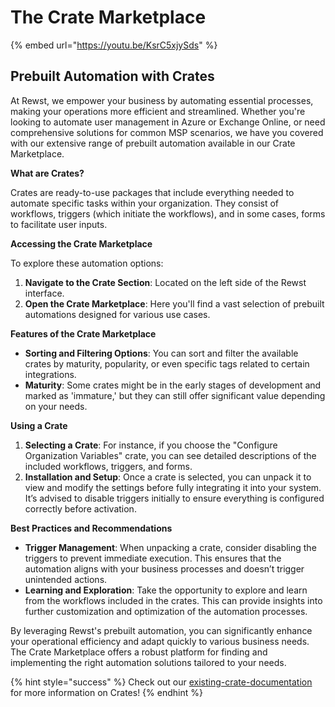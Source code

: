 # The Crate Marketplace

{% embed url="https://youtu.be/KsrC5xjySds" %}

## Prebuilt Automation with Crates

At Rewst, we empower your business by automating essential processes, making your operations more efficient and streamlined. Whether you're looking to automate user management in Azure or Exchange Online, or need comprehensive solutions for common MSP scenarios, we have you covered with our extensive range of prebuilt automation available in our Crate Marketplace.

**What are Crates?**

Crates are ready-to-use packages that include everything needed to automate specific tasks within your organization. They consist of workflows, triggers (which initiate the workflows), and in some cases, forms to facilitate user inputs.

**Accessing the Crate Marketplace**

To explore these automation options:

1. **Navigate to the Crate Section**: Located on the left side of the Rewst interface.
2. **Open the Crate Marketplace**: Here you'll find a vast selection of prebuilt automations designed for various use cases.

**Features of the Crate Marketplace**

* **Sorting and Filtering Options**: You can sort and filter the available crates by maturity, popularity, or even specific tags related to certain integrations.
* **Maturity**: Some crates might be in the early stages of development and marked as 'immature,' but they can still offer significant value depending on your needs.

**Using a Crate**

1. **Selecting a Crate**: For instance, if you choose the "Configure Organization Variables" crate, you can see detailed descriptions of the included workflows, triggers, and forms.
2. **Installation and Setup**: Once a crate is selected, you can unpack it to view and modify the settings before fully integrating it into your system. It’s advised to disable triggers initially to ensure everything is configured correctly before activation.

**Best Practices and Recommendations**

* **Trigger Management**: When unpacking a crate, consider disabling the triggers to prevent immediate execution. This ensures that the automation aligns with your business processes and doesn’t trigger unintended actions.
* **Learning and Exploration**: Take the opportunity to explore and learn from the workflows included in the crates. This can provide insights into further customization and optimization of the automation processes.

By leveraging Rewst's prebuilt automation, you can significantly enhance your operational efficiency and adapt quickly to various business needs. The Crate Marketplace offers a robust platform for finding and implementing the right automation solutions tailored to your needs.

{% hint style="success" %}
Check out our [existing-crate-documentation](../../prebuilt-automations/existing-crate-documentation/ "mention") for more information on Crates!
{% endhint %}
